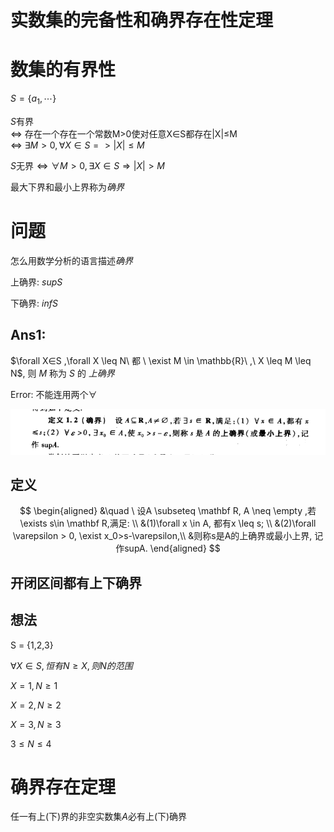 # 实数集的完备性和确界存在性定理

# 数集的有界性

$S = \{ a_1, \dotsb \}$

$S$有界  
<=> 存在一个存在一个常数M>0使对任意X∈S都存在|X|≤M  
<=> $\exists M>0, \forall X∈S => |X|≤M$

$S \text{无界} \Leftrightarrow \forall M > 0, \exists X \in S \Rightarrow |X| > M$

最大下界和最小上界称为*确界*

# 问题

怎么用数学分析的语言描述*确界*

上确界: $supS$

下确界: $infS$

## Ans1:

$\forall X∈S ,\forall X \leq N\ 都 \ \exist M \in \mathbb{R}\ ,\ X \leq M \leq N$, 则 $M$ 称为 $S$ 的 *上确界*

Error: 不能连用两个$\forall$

![](2020-09-25-09-36-27.png)

## 定义

$$
\begin{aligned}
&\quad \ 设A \subseteq \mathbf R, A \neq \empty ,若\exists s\in \mathbf R,满足: \\
&(1)\forall x \in A, 都有x \leq s; \\
&(2)\forall \varepsilon > 0, \exist x_0>s-\varepsilon,\\
&则称s是A的上确界或最小上界, 记作supA.
\end{aligned}
$$

## 开闭区间都有上下确界

## 想法

S = {1,2,3}

$\forall X \in S, 恒有 N \geq X, 则N的范围$

$X = 1, N \geq 1$

$X = 2, N \geq 2$

$X = 3, N \geq 3$

$3 \leq N \leq 4$

# 确界存在定理

任一有上(下)界的非空实数集$A$必有上(下)确界

